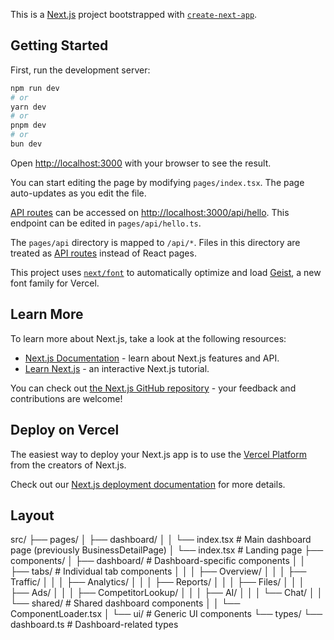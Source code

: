 This is a [Next.js](https://nextjs.org) project bootstrapped with [`create-next-app`](https://nextjs.org/docs/pages/api-reference/create-next-app).

## Getting Started

First, run the development server:

```bash
npm run dev
# or
yarn dev
# or
pnpm dev
# or
bun dev
```

Open [http://localhost:3000](http://localhost:3000) with your browser to see the result.

You can start editing the page by modifying `pages/index.tsx`. The page auto-updates as you edit the file.

[API routes](https://nextjs.org/docs/pages/building-your-application/routing/api-routes) can be accessed on [http://localhost:3000/api/hello](http://localhost:3000/api/hello). This endpoint can be edited in `pages/api/hello.ts`.

The `pages/api` directory is mapped to `/api/*`. Files in this directory are treated as [API routes](https://nextjs.org/docs/pages/building-your-application/routing/api-routes) instead of React pages.

This project uses [`next/font`](https://nextjs.org/docs/pages/building-your-application/optimizing/fonts) to automatically optimize and load [Geist](https://vercel.com/font), a new font family for Vercel.

## Learn More

To learn more about Next.js, take a look at the following resources:

- [Next.js Documentation](https://nextjs.org/docs) - learn about Next.js features and API.
- [Learn Next.js](https://nextjs.org/learn-pages-router) - an interactive Next.js tutorial.

You can check out [the Next.js GitHub repository](https://github.com/vercel/next.js) - your feedback and contributions are welcome!

## Deploy on Vercel

The easiest way to deploy your Next.js app is to use the [Vercel Platform](https://vercel.com/new?utm_medium=default-template&filter=next.js&utm_source=create-next-app&utm_campaign=create-next-app-readme) from the creators of Next.js.

Check out our [Next.js deployment documentation](https://nextjs.org/docs/pages/building-your-application/deploying) for more details.


## Layout
src/
├── pages/
│   ├── dashboard/
│   │   └── index.tsx       # Main dashboard page (previously BusinessDetailPage)
│   └── index.tsx           # Landing page
├── components/
│   ├── dashboard/          # Dashboard-specific components
│   │   ├── tabs/          # Individual tab components
│   │   │   ├── Overview/
│   │   │   ├── Traffic/
│   │   │   ├── Analytics/
│   │   │   ├── Reports/
│   │   │   ├── Files/
│   │   │   ├── Ads/
│   │   │   ├── CompetitorLookup/
│   │   │   ├── AI/
│   │   │   └── Chat/
│   │   └── shared/        # Shared dashboard components
│   │       └── ComponentLoader.tsx
│   └── ui/                # Generic UI components
└── types/
    └── dashboard.ts       # Dashboard-related types